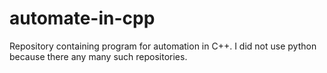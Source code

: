 # automate-in-cpp
Repository containing program for automation in C++. I did not use python because there any many such repositories.
